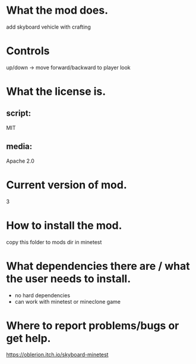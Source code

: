 
# What the mod does.
add skyboard vehicle with crafting

# Controls
 up/down -> move forward/backward to player look

# What the license is.
## script: 
MIT 
## media: 
Apache 2.0

# Current version of mod.
3

# How to install the mod.
copy this folder to mods dir in minetest

# What dependencies there are / what the user needs to install.
- no hard dependencies
- can work with minetest or mineclone game

# Where to report problems/bugs or get help.
https://oblerion.itch.io/skyboard-minetest
